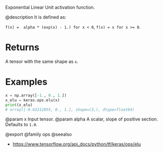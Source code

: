 Exponential Linear Unit activation function.

@description
It is defined as:

`f(x) =  alpha * (exp(x) - 1.) for x < 0`, `f(x) = x for x >= 0`.

# Returns
A tensor with the same shape as `x`.

# Examples
```python
x = np.array([-1., 0., 1.])
x_elu = keras.ops.elu(x)
print(x_elu)
# array([-0.63212055, 0., 1.], shape=(3,), dtype=float64)
```

@param x Input tensor.
@param alpha A scalar, slope of positive section. Defaults to `1.0`.

@export
@family ops
@seealso
+ <https://www.tensorflow.org/api_docs/python/tf/keras/ops/elu>
